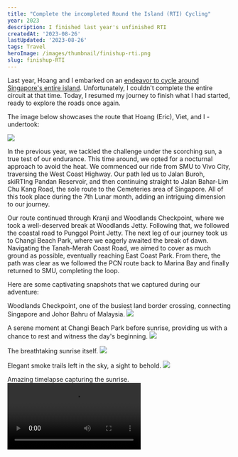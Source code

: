 ```yaml
---
title: "Complete the incompleted Round the Island (RTI) Cycling"
year: 2023
description: I finished last year's unfinished RTI
createdAt: '2023-08-26'
lastUpdated: '2023-08-26'
tags: Travel
heroImage: /images/thumbnail/finishup-rti.png
slug: finishup-RTI
---
```


Last year, Hoang and I embarked on an [endeavor to cycle around Singapore's entire island](./rti). Unfortunately, I couldn't complete the entire circuit at that time. Today, I resumed my journey to finish what I had started, ready to explore the roads once again.

The image below showcases the route that Hoang (Eric), Viet, and I - undertook:

<img src="/images/blog/finishup-RTI/map.png">

In the previous year, we tackled the challenge under the scorching sun, a true test of our endurance. This time around, we opted for a nocturnal approach to avoid the heat. We commenced our ride from SMU to Vivo City, traversing the West Coast Highway. Our path led us to Jalan Buroh, skiRTIng Pandan Reservoir, and then continuing straight to Jalan Bahar-Lim Chu Kang Road, the sole route to the Cemeteries area of Singapore. All of this took place during the 7th Lunar month, adding an intriguing dimension to our journey.

Our route continued through Kranji and Woodlands Checkpoint, where we took a well-deserved break at Woodlands Jetty. Following that, we followed the coastal road to Punggol Point Jetty. The next leg of our journey took us to Changi Beach Park, where we eagerly awaited the break of dawn. Navigating the Tanah-Merah Coast Road, we aimed to cover as much ground as possible, eventually reaching East Coast Park. From there, the path was clear as we followed the PCN route back to Marina Bay and finally returned to SMU, completing the loop.

Here are some captivating snapshots that we captured during our adventure:


Woodlands Checkpoint, one of the busiest land border crossing, connecting Singapore and Johor Bahru of Malaysia.
<img src="/images/blog/finishup-RTI/woodlands-checkpoint.jpg">

A serene moment at Changi Beach Park before sunrise, providing us with a chance to rest and witness the day's beginning.
<img src="/images/blog/finishup-RTI/changi-beach-park.jpg">

The breathtaking sunrise itself.
<img src="/images/blog/finishup-RTI/sunrise.jpg">

Elegant smoke trails left in the sky, a sight to behold.
<img src="/images/blog/finishup-RTI/smoke-trail.jpg">

Amazing timelapse capturing the sunrise.
<video controls>
  <source src="/images/blog/finishup-RTI/sunrise-timelapse.mov" type="video/quicktime">
  <source src="/images/blog/finishup-RTI/sunrise-timelapse.m4v" type="video/mp4">
</video>